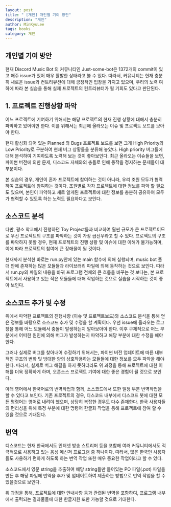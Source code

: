 ```yaml
---
layout: post
title: " [개인] 개인별 기여 방안"
description: "개인"
author: MinKyuLee
tags: books
category: 개인
---
```

## 개인별 기여 방안
<p>현재 Discord Music Bot 의 커뮤니티인 Just-some-bot은 1372개의 commit이 있고 매주 issue가 있어 매우 활발한 상태라고 볼 수 있다. 따라서, 커뮤니티는 현재 충분히 새로운 issue와 컨트리뷰션에 대해 긍정적인 입장을 가지고 있으며, 우리의 노력 여하에 따라 본 실습을 통해 실제 프로젝트의 컨트리뷰터가 될 기회도 있다고 판단된다.</p>


## 1. 프로젝트 진행상황 파악
<p>	어느 프로젝트에 기여하기 위해서는 해당 프로젝트의 현재 진행 상황에 대해서 충분히 파악하고 있어야만 한다. 이를 위해서는 최근에 올라오는 이슈 및 프로젝트 보드를 보아야 한다.</p>
<p>	현재 활성화 되어 있는 Planned 와 Bugs 프로젝트 보드를 보면 크게 High Priority와 Low Priority로 구분하여 현재 버그 상황들을 분류해 놓았다. High priority 버그들에 대해 분석하여 기여하도록 노력해 보는 것이 좋아보인다.
최근 올라오는 이슈들을 보면, 파이썬 버전에 의한 문제, 디스코드 자체와의 충돌로 인해 동작을 정지하는 문제들이 대부분이다. 
</p>
<p>	본 실습의 경우, 개인이 혼자 프로젝트에 참여하는 것이 아니라, 우리 조원 모두가 협력하여 프로젝트에 참여하는 것이다. 조원별로 각자 프로젝트에 대한 정보를 파악 할 필요도 있으며, 본인이 파악하고 새로 알게된 프로젝트에 대한 정보를 충분히 공유하여 모두가 협력할 수 있도록 하는 노력도 필요하다고 보인다.
</p>


## 소스코드 분석
<p>	다만, 평소 학교에서 진행하던 Toy Project들과 비교하여 훨씬 규모가 큰 프로젝트이므로 우선 프로젝트의 구조를 파악하는 것이 가장 급선무라고 할 수 있다. 프로젝트의 구조를 파악하지 못할 경우, 현재 프로젝트의 진행 상황 및 이슈에 대한 이해가 불가능하며, 이에 따라 프로젝트의 참여에 큰 장애물이 될 것이다. </p>
<p>	현재까지 분석한 바로는 run.py안에 있는 main 함수에 의해 실행되며, music bot 폴더 안에 존재하는 많은 모듈들과 라이브러리 파일에 의해 동작하는 것으로 보인다. 따라서 run.py의 파일의 내용을 바꿔 프로그램 전체의 큰 흐름을 바꾸는 것 보다는, 본 프로젝트에서 사용하고 있는 작은 모듈들에 대해 작업하는 것으로 실습을 시작하는 것이 좋아 보인다.</p>


## 소스코드 추가 및 수정
<p>	위에서 파악한 프로젝트의 진행사항 (이슈 및 프로젝트보드)와 소스코드 분석을 통해 얻은 정보를 바탕으로 소스코드 추가 및 수정을 할 계획이다. 우선 issue에 올라오는 로그창을 통해 어느 모듈에서 충돌이 발생하는지 알아보아야 한다. 이후 구체적으로 어느 부분에서 어떠한 원인에 의해 버그가 발생하는지 파악하고 해당 부분에 대한 수정을 해야 한다.
</p>
<p>	그러나 실제로 버그를 찾아내어 수정하기 위해서는, 파이썬 버전 업데이트에 따른 내부적인 구조의 변화 및 방대한 양의 상호작용하는 모듈들에 대한 정보를 모두 파악을 해야 한다. 따라서, 실제로 버그 해결을 하지 못하더라도 위 과정을 통해 프로젝트에 대한 이해를 더욱 정확하게 하며, 오픈소스 프로젝트 기여에 대한 좋은 경험이 될 것으로 보인다.
</p>
<p>	아래 영어에서 한국어로의 번역작업과 함께, 소스코드에서 또한 일정 부분 번역작업을 할 수 있다고 보인다. 기존 프로젝트의 경우, 디스코드 내부에서 디스코드 봇에 대한 모든 명령어는 영어로 내려야 했으며, 상당히 복잡한 경우도 다수 존재한다. 한국 사용자들의 편리성을 위해 특정 부분에 대한 명령어 한글화 작업을 통해 프로젝트에 참여 할 수 있을 것으로 기대된다.
</p>


## 번역
<p>	디스코드는 현재 한국에서도 인터넷 방송 스트리머 등을 포함해 여러 커뮤니티에서도 적극적으로 사용하고 있는 음성 메신저 프로그램 중 하나이다. 따라서, 많은 한국인 사용자들도 사용하기 편하게 하도록 하는 번역 작업 또한 매우 중요한 작업이라고 할 수 있다.
</p>
<p>	소스코드에서 영문 string을 추출하여 해당 string들만 들어있는 PO 파일(.pot) 파일을 만든 후 해당 파일에 번역을 추가 및 업데이트하여 제출하는 방법으로 번역 작업을 할 수 있을것으로 보인다.
</p>
<p>	위 과정을 통해, 프로젝트에 대한 안내사항 등과 관련된 번역을 포함하여, 프로그램 내부에서 출력되는 결과물들에 대한 한글지원 또한 가능할 것으로 기대한다.
</p>
